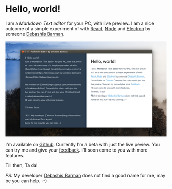 # Hello, world!
I am a *Markdown Text editor* for your PC, with live preview. I am a nice outcome of a simple experiment of with
[React](https://reactjs.org), [Node](https://nodejs.org/en/) and [Electron](https://electronjs.org/) by someone [Debashis Barman](http://debashisbarman.in).

![Preview](./demo.png)

I'm available on [Github](https://github.com/debashisbarman/Markdown-Editor). Currently I'm a beta with just the
live peview. You can try me and give your [feedback](mailto:hello@debashisbarman.in).
I'll soon come to you with more features. 

Till then, Ta da!

*PS:*  My developer [Debashis Barman](http://debashisbarman.in) does not find a good
name for me, may be you can help. :-)
